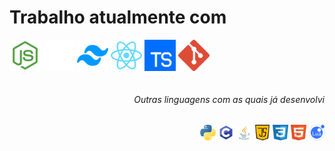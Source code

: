 <div>
    <h1>Trabalho atualmente com</h1>
    <img align="center" alt="ETieppo-nodejs" height="50" width="50" src="https://github.com/ETieppo/ETieppo/blob/main/imgs/nodejs.png">
    <img align="center" alt="ETieppo-nextjs" height="50" width="50" src="https://github.com/ETieppo/ETieppo/blob/main/imgs/nextjs.png">
    <img align="center" alt="ETieppo-tailwind" height="50" whidth="50" src="https://github.com/ETieppo/ETieppo/blob/main/imgs/tailwind.png">
    <img align="center" alt="ETieppo-react" height="50" width="50" src="https://github.com/ETieppo/ETieppo/blob/main/imgs/react.png">
    <img align="center" alt="ETieppo-typescript" height="50" width="50" src="https://github.com/ETieppo/ETieppo/blob/main/imgs/typescript.png">
    <img align="center" alt="ETieppo-git" height="50" width="50" src="https://github.com/ETieppo/ETieppo/blob/main/imgs/git.png">
</div>
    <br>
    <h6 align="end">Outras linguagens com as quais já desenvolvi</h6>
    <div align="end">
        <img align="center" alt="ETieppo-Python" height="25" width="25" src="https://github.com/ETieppo/ETieppo/blob/main/imgs/python.png">
        <img align="center" alt="ETieppo-c" height="25" width="25" src="https://github.com/ETieppo/ETieppo/blob/main/imgs/c.png">
        <img align="center" alt="ETieppo-java" height="25" width="25" src="https://github.com/ETieppo/ETieppo/blob/main/imgs/java.png">
        <img align="center" alt="ETieppo-JS" heigth="25" width="25" src="https://github.com/ETieppo/ETieppo/blob/main/imgs/java-script.png">
        <img align="center" alt="ETieppo-css" height="25" width="25" src="https://github.com/ETieppo/ETieppo/blob/main/imgs/css.png">
        <img align="center" alt="ETieppo-html" height="25" width="25" src="https://github.com/ETieppo/ETieppo/blob/main/imgs/html.png">        
        <img align="center" alt="ETieppo-c" height="25" width="25" src="https://github.com/ETieppo/ETieppo/blob/main/imgs/lua.png">
    </div>
</div>
